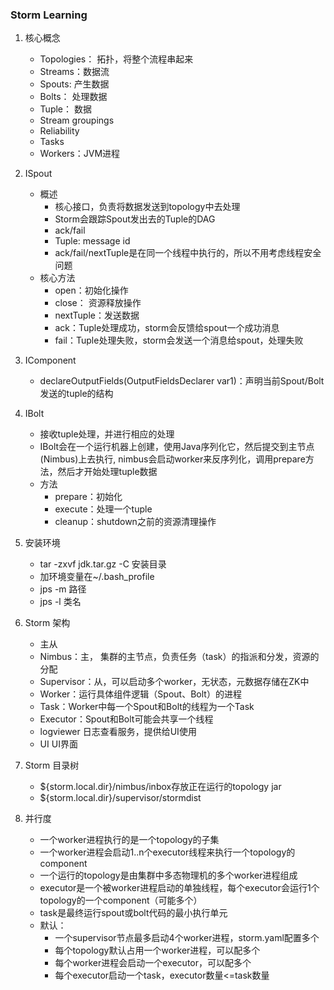 ### Storm Learning

1. 核心概念
    - Topologies： 拓扑，将整个流程串起来
    - Streams：数据流
    - Spouts: 产生数据
    - Bolts： 处理数据
    - Tuple： 数据
    - Stream groupings
    - Reliability
    - Tasks
    - Workers：JVM进程
    
2. ISpout
    - 概述  
        - 核心接口，负责将数据发送到topology中去处理
        - Storm会跟踪Spout发出去的Tuple的DAG
        - ack/fail
        - Tuple: message id
        - ack/fail/nextTuple是在同一个线程中执行的，所以不用考虑线程安全问题
    - 核心方法
        - open：初始化操作
        - close： 资源释放操作
        - nextTuple：发送数据
        - ack：Tuple处理成功，storm会反馈给spout一个成功消息
        - fail：Tuple处理失败，storm会发送一个消息给spout，处理失败
       
3. IComponent 
    - declareOutputFields(OutputFieldsDeclarer var1)：声明当前Spout/Bolt发送的tuple的结构 

4. IBolt
    - 接收tuple处理，并进行相应的处理
    - IBolt会在一个运行机器上创建，使用Java序列化它，然后提交到主节点(Nimbus)上去执行, nimbus会启动worker来反序列化，调用prepare方法，然后才开始处理tuple数据
    - 方法
        - prepare：初始化
        - execute：处理一个tuple
        - cleanup：shutdown之前的资源清理操作
        
5. 安装环境
    - tar -zxvf jdk.tar.gz -C 安装目录
    - 加环境变量在~/.bash_profile
    - jps -m 路径
    - jps -l 类名
    
6. Storm 架构
    - 主从
    - Nimbus：主， 集群的主节点，负责任务（task）的指派和分发，资源的分配
    - Supervisor：从，可以启动多个worker，无状态，元数据存储在ZK中
    - Worker：运行具体组件逻辑（Spout、Bolt）的进程
    - Task：Worker中每一个Spout和Bolt的线程为一个Task
    - Executor：Spout和Bolt可能会共享一个线程
    - logviewer 日志查看服务，提供给UI使用
    - UI UI界面
    
7. Storm 目录树
    - ${storm.local.dir}/nimbus/inbox存放正在运行的topology jar
    - ${storm.local.dir}/supervisor/stormdist 
    
8. 并行度
    - 一个worker进程执行的是一个topology的子集
    - 一个worker进程会启动1..n个executor线程来执行一个topology的component
    - 一个运行的topology是由集群中多态物理机的多个worker进程组成
    - executor是一个被worker进程启动的单独线程，每个executor会运行1个topology的一个component（可能多个）
    - task是最终运行spout或bolt代码的最小执行单元
    - 默认：
        - 一个supervisor节点最多启动4个worker进程，storm.yaml配置多个
        - 每个topology默认占用一个worker进程，可以配多个
        - 每个worker进程会启动一个executor，可以配多个
        - 每个executor启动一个task，executor数量<=task数量
    
    
    